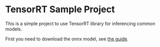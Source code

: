 # TensorRT Sample Project

This is a simple project to use TensorRT library for inferencing common models.

First you need to download the onnx model, see [the guide](data/README.md).